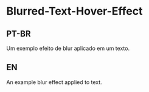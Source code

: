 # Blurred-Text-Hover-Effect

## PT-BR
Um exemplo efeito de blur aplicado em um texto.

## EN
An example blur effect applied to text.
